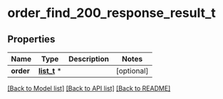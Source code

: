 # order_find_200_response_result_t

## Properties
Name | Type | Description | Notes
------------ | ------------- | ------------- | -------------
**order** | [**list_t**](order.md) \* |  | [optional] 

[[Back to Model list]](../README.md#documentation-for-models) [[Back to API list]](../README.md#documentation-for-api-endpoints) [[Back to README]](../README.md)


